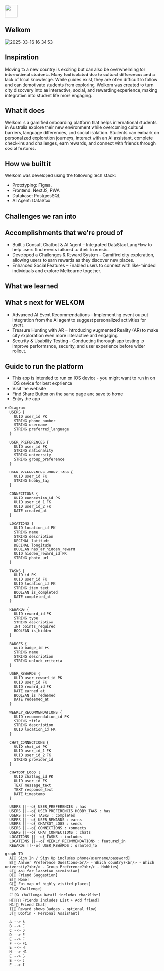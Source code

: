 <img src="https://github.com/user-attachments/assets/bf0c8ca2-7d1d-438d-bfc1-518e24ecb8d9" width="40" height="40"/>

## Welkom

![2025-03-16 16 34 53](https://github.com/user-attachments/assets/9d99928f-771a-4e7b-9975-3d840cf41db7)

## Inspiration

Moving to a new country is exciting but can also be overwhelming for international students. Many feel isolated due to cultural differences and a lack of local knowledge. While guides exist, they are often difficult to follow and can demotivate students from exploring. Welkom was created to turn city discovery into an interactive, social, and rewarding experience, making integration into student life more engaging.

## What it does

Welkom is a gamified onboarding platform that helps international students in Australia explore their new environment while overcoming cultural barriers, language differences, and social isolation. Students can embark on personalized exploration journeys, interact with an AI assistant, complete check-ins and challenges, earn rewards, and connect with friends through social features.

## How we built it

Welkom was developed using the following tech stack:

- Prototyping: Figma.
- Frontend: NextJS, PWA
- Database: PostgresSQL
- AI Agent: DataStax

## Challenges we ran into

## Accomplishments that we're proud of

- Built a Consult Chatbot & AI Agent – Integrated DataStax LangFlow to help users find events tailored to their interests.
- Developed a Challenges & Reward System – Gamified city exploration, allowing users to earn rewards as they discover new places.
- Enhanced Social Features – Enabled users to connect with like-minded individuals and explore Melbourne together.

## What we learned

## What's next for WELKOM

- Advanced AI Event Recommendations – Implementing event output integration from the AI agent to suggest personalized activities for users.
- Treasure Hunting with AR – Introducing Augmented Reality (AR) to make city exploration even more interactive and engaging.
- Security & Usability Testing – Conducting thorough app testing to improve performance, security, and user experience before wider rollout.

## Guide to run the platform

- This app is intended to run on IOS device - you might want to run in on IOS device for best exprience
- Visit the website
- Find Share Button on the same page and save to home
- Enjoy the app

```mermaid
erDiagram
  USERS {
    UUID user_id PK
    STRING phone_number
    STRING username
    STRING preferred_language
  }

  USER_PREFERENCES {
    UUID user_id FK
    STRING nationality
    STRING university
    STRING group_preference
  }

  USER_PREFERENCES_HOBBY_TAGS {
    UUID user_id FK
    STRING hobby_tag
  }

  CONNECTIONS {
    UUID connection_id PK
    UUID user_id_1 FK
    UUID user_id_2 FK
    DATE created_at
  }

  LOCATIONS {
    UUID location_id PK
    STRING name
    STRING description
    DECIMAL latitude
    DECIMAL longitude
    BOOLEAN has_ar_hidden_reward
    UUID hidden_reward_id FK
    STRING photo_url
  }

  TASKS {
    UUID id PK
    UUID user_id FK
    UUID location_id FK
    STRING item_text
    BOOLEAN is_completed
    DATE completed_at
  }

  REWARDS {
    UUID reward_id PK
    STRING type
    STRING description
    INT points_required
    BOOLEAN is_hidden
  }

  BADGES {
    UUID badge_id PK
    STRING name
    STRING description
    STRING unlock_criteria
  }

  USER_REWARDS {
    UUID user_reward_id PK
    UUID user_id FK
    UUID reward_id FK
    DATE earned_at
    BOOLEAN is_redeemed
    DATE redeemed_at
  }

  WEEKLY_RECOMMENDATIONS {
    UUID recommendation_id PK
    STRING title
    STRING description
    UUID location_id FK
  }

  CHAT_CONNECTIONS {
    UUID chat_id PK
    UUID user_id_1 FK
    UUID user_id_2 FK
    STRING provider_id
  }

  CHATBOT_LOGS {
    UUID chatlog_id PK
    UUID user_id FK
    TEXT message_text
    TEXT response_text
    DATE timestamp
  }

  USERS ||--o{ USER_PREFERENCES : has
  USERS ||--o{ USER_PREFERENCES_HOBBY_TAGS : has
  USERS ||--o{ TASKS : completes
  USERS ||--o{ USER_REWARDS : earns
  USERS ||--o{ CHATBOT_LOGS : sends
  USERS ||--o{ CONNECTIONS : connects
  USERS ||--o{ CHAT_CONNECTIONS : chats
  LOCATIONS ||--o{ TASKS : includes
  LOCATIONS ||--o{ WEEKLY_RECOMMENDATIONS : featured_in
  REWARDS ||--o{ USER_REWARDS : granted_to

```

```mermaid
graph TD
  A[📲 Sign In / Sign Up includes phone/username/password]
  B[📝 Answer Preference Questions<br/> - Which country?<br/> - Which university?<br/> - Group Preference?<br/> - Hobbies]
  C[🎯 Ask for location permission]
  D[🤝 Friend Suggestion]
  E[🧭 Home]
  G[🧭 Fun map of highly visited places]
  F[📋 Challenge]
  F1[🔍 Challenge Detail includes checklist]
  H[🧑‍🤝‍🧑 Friends includes List + Add friend]
  H1[💬 Friend Chat]
  I[👕 Reward shows Badges - optional flow]
  J[🐬 Doofin - Personal Assistant]

  A --> B
  B --> C
  C --> D
  D --> E
  E --> F
  F --> F1
  E --> H
  H --> H1
  E --> G
  E --> J
  E --> I
```
